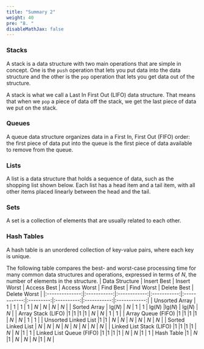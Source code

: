 ```yaml
---
title: "Summary 2"
weight: 40
pre: "8. "
disableMathJax: false
---
```


### Stacks

A stack is a data structure with two main operations that are simple in concept. One is the `push` operation that lets you put data into the data structure and the other is the `pop` operation that lets you get data out of the structure. 

A stack is what we call a Last In First Out (LIFO) data structure. That means that when we `pop` a piece of data off the stack, we get the last piece of data we put on the stack. 

### Queues

A queue data structure organizes data in a First In, First Out (FIFO) order: the first piece of data put into the queue is the first piece of data available to remove from the queue. 

### Lists

A list is a data structure that holds a sequence of data, such as the shopping list shown below. Each list has a head item and a tail item, with all other items placed linearly between the head and the tail.

### Sets

A set is a collection of elements that are usually related to each other.

### Hash Tables

A hash table is an unordered collection of key-value pairs, where each key is unique.

The following table compares the best- and worst-case processing time for many common data structures and operations, expressed in terms of $N$, the number of elements in the structure. 
| Data Structure | Insert Best | Insert Worst | Access Best | Access Worst | Find Best | Find Worst | Delete Best | Delete Worst |
|:--------------:|:-----------:|:------------:|:-----------:|:------------:|:---------:|:----------:|:-----------:|:------------:|
| Unsorted Array | $1$ | $1$ | $1$ | $1$ | $N$ | $N$ | $N$ | $N$ |
| Sorted Array | $\text{lg}(N)$ | $N$ | $1$ | $1$ | $\text{lg}(N)$ |$\text{lg}(N)$ | $\text{lg}(N)$ | $N$ |
| Array Stack (LIFO) |$1$ |$1$ |$1$ |$1$ | $N$ | $N$ | $1$ | $1$ |
| Array Queue (FIFO) |$1$ |$1$ |$1$ |$1$ | $N$ | $N$ | $1$ | $1$ |
| Unsorted Linked List |$1$ |$1$ | $N$ | $N$ | $N$ | $N$ | $N$ | $N$ |
| Sorted Linked List | $N$ | $N$ | $N$ | $N$ | $N$ | $N$ | $N$ | $N$ |
| Linked List Stack (LIFO) |$1$ |$1$ |$1$ |$1$ | $N$ | $N$ |$1$ | $1$
| Linked List Queue (FIFO) |$1$ |$1$ |$1$ |$1$ | $N$ | $N$ |$1$ | $1$
| Hash Table |$1$ | $N$ |$1$ | $N$ | $N$ | $N$ |$1$ | $N$ |
